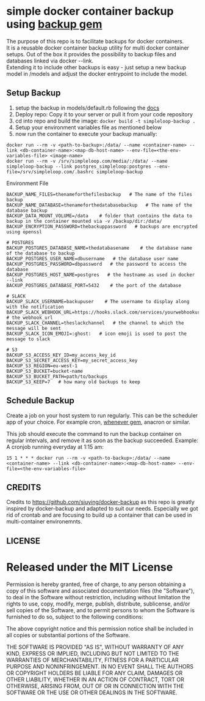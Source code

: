 # simple docker container backup using [backup gem](https://github.com/backup/backup)

The purpose of this repo is to facilitate backups for docker containers.  
It is a reusable docker container backup utility for multi docker container setups.
Out of the box it provides the possibility to backup files and databases linked via docker --link.  
Extending it to include other backups is easy - just setup a new backup model in /models and adjust the docker entrypoint to include the model.

## Setup Backup

1. setup the backup in models/default.rb following the [docs](http://meskyanichi.github.io/backup/v4/getting-started/)
2. Deploy repo: Copy it to your server or pull it from your code repository  
3. cd into repo and build the image: ```docker build -t simpleloop-backup .```
4. Setup your environment variables file as mentioned below
5. now run the container to execute your backup manually:

```
docker run --rm -v <path-to-backup>:/data/ --name <container-name> --link <db-container-name>:<map-db-host-name> --env-file=<the-env-variables-file> <image-name>  
docker run --rm -v /srv/simpleloop.com/media/:/data/ --name simpleloop-backup --link postgres_simpleloop:postgres --env-file=/srv/simpleloop.com/.bashrc simpleloop-backup
```


Environment File

    BACKUP_NAME_FILES=thenameforthefilesbackup   # The name of the files backup
    BACKUP_NAME_DATABASE=thenameforthedatabasebackup   # The name of the database backup
    BACKUP_DATA_MOUNT_VOLUME=/data    # folder that contains the data to backup in the container mounted via -v /backup/dir:/data/
    BACKUP_ENCRYPTION_PASSWORD=thebackuppassword   # backups are encrypted using openssl

    # POSTGRES
    BACKUP_POSTGRES_DATABASE_NAME=thedatabasename    # the database name of the database to backup
    BACKUP_POSTGRES_USER_NAME=dbusername   # the database user name
    BACKUP_POSTGRES_PASSWORD=dbpassword   # the password to access the database
    BACKUP_POSTGRES_HOST_NAME=postgres   # the hostname as used in docker --link
    BACKUP_POSTGRES_DATABASE_PORT=5432    # the port of the database

    # SLACK
    BACKUP_SLACK_USERNAME=backupuser    # The username to display along with the notification
    BACKUP_SLACK_WEBHOOK_URL=https://hooks.slack.com/services/yourwebhookurl   # the webhook_url
    BACKUP_SLACK_CHANNEL=theslackchannel   # the channel to which the message will be sent
    BACKUP_SLACK_ICON_EMOJI=:ghost:   # icon emoji is used to post the message to slack

    # S3
    BACKUP_S3_ACCESS_KEY_ID=my_access_key_id
    BACKUP_S3_SECRET_ACCESS_KEY=my_secret_access_key
    BACKUP_S3_REGION=eu-west-1
    BACKUP_S3_BUCKET=bucket-name
    BACKUP_S3_BUCKET_PATH=path/to/backups
    BACKUP_S3_KEEP=7   # how many old backups to keep


## Schedule Backup

Create a job on your host system to run regularly. This can be the scheduler app of your choice. For example cron, [whenever gem](https://github.com/javan/whenever), anacron or similar.

This job should execute the command to run the backup container on regular intervals, and remove it as soon as the backup succeeded. Example:
A cronjob running everyday at 1:15 am:

```
15 1 * * * docker run --rm -v <path-to-backup>:/data/ --name <container-name> --link <db-container-name>:<map-db-host-name> --env-file=<the-env-variables-file>
```


## CREDITS

Credits to https://github.com/siuying/docker-backup as this repo is greatly inspired by docker-backup and
adapted to suit our needs. Especially we got rid of crontab and are focusing to build up a container that
can be used in multi-container environemnts.


## LICENSE

Released under the MIT License
==============================

Permission is hereby granted, free of charge, to any person obtaining a copy
of this software and associated documentation files (the "Software"), to deal
in the Software without restriction, including without limitation the rights
to use, copy, modify, merge, publish, distribute, sublicense, and/or sell
copies of the Software, and to permit persons to whom the Software is
furnished to do so, subject to the following conditions:

The above copyright notice and this permission notice shall be included in
all copies or substantial portions of the Software.

THE SOFTWARE IS PROVIDED "AS IS", WITHOUT WARRANTY OF ANY KIND, EXPRESS OR
IMPLIED, INCLUDING BUT NOT LIMITED TO THE WARRANTIES OF MERCHANTABILITY,
FITNESS FOR A PARTICULAR PURPOSE AND NONINFRINGEMENT. IN NO EVENT SHALL THE
AUTHORS OR COPYRIGHT HOLDERS BE LIABLE FOR ANY CLAIM, DAMAGES OR OTHER
LIABILITY, WHETHER IN AN ACTION OF CONTRACT, TORT OR OTHERWISE, ARISING FROM,
OUT OF OR IN CONNECTION WITH THE SOFTWARE OR THE USE OR OTHER DEALINGS IN
THE SOFTWARE.
